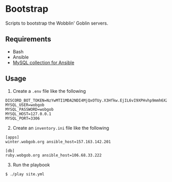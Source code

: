 # Bootstrap
Scripts to bootstrap the Wobblin' Goblin servers.

## Requirements
* Bash
* Ansible
* [MySQL collection for Ansible](https://github.com/ansible-collections/community.mysql)

## Usage
1. Create a `.env` file like the following

```
DISCORD_BOT_TOKEN=NzYwMTI1MDA2NDI4MjQxOTUy.X3Hfkw.EjIL6vI9XPHvhp9mmh6XZf7RoMo
MYSQL_USER=wobgob
MYSQL_PASSWORD=wobgob
MYSQL_HOST=127.0.0.1
MYSQL_PORT=3306
```

2. Create an `inventory.ini` file like the following

```
[apps]
winter.wobgob.org ansible_host=157.163.142.201

[db]
ruby.wobgob.org ansible_host=106.68.33.222
```

3. Run the playbook

```
$ ./play site.yml
```
